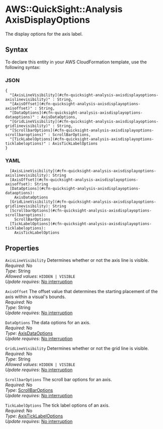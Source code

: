 # AWS::QuickSight::Analysis AxisDisplayOptions<a name="aws-properties-quicksight-analysis-axisdisplayoptions"></a>

The display options for the axis label\.

## Syntax<a name="aws-properties-quicksight-analysis-axisdisplayoptions-syntax"></a>

To declare this entity in your AWS CloudFormation template, use the following syntax:

### JSON<a name="aws-properties-quicksight-analysis-axisdisplayoptions-syntax.json"></a>

```
{
  "[AxisLineVisibility](#cfn-quicksight-analysis-axisdisplayoptions-axislinevisibility)" : String,
  "[AxisOffset](#cfn-quicksight-analysis-axisdisplayoptions-axisoffset)" : String,
  "[DataOptions](#cfn-quicksight-analysis-axisdisplayoptions-dataoptions)" : AxisDataOptions,
  "[GridLineVisibility](#cfn-quicksight-analysis-axisdisplayoptions-gridlinevisibility)" : String,
  "[ScrollbarOptions](#cfn-quicksight-analysis-axisdisplayoptions-scrollbaroptions)" : ScrollBarOptions,
  "[TickLabelOptions](#cfn-quicksight-analysis-axisdisplayoptions-ticklabeloptions)" : AxisTickLabelOptions
}
```

### YAML<a name="aws-properties-quicksight-analysis-axisdisplayoptions-syntax.yaml"></a>

```
  [AxisLineVisibility](#cfn-quicksight-analysis-axisdisplayoptions-axislinevisibility): String
  [AxisOffset](#cfn-quicksight-analysis-axisdisplayoptions-axisoffset): String
  [DataOptions](#cfn-quicksight-analysis-axisdisplayoptions-dataoptions): 
    AxisDataOptions
  [GridLineVisibility](#cfn-quicksight-analysis-axisdisplayoptions-gridlinevisibility): String
  [ScrollbarOptions](#cfn-quicksight-analysis-axisdisplayoptions-scrollbaroptions): 
    ScrollBarOptions
  [TickLabelOptions](#cfn-quicksight-analysis-axisdisplayoptions-ticklabeloptions): 
    AxisTickLabelOptions
```

## Properties<a name="aws-properties-quicksight-analysis-axisdisplayoptions-properties"></a>

`AxisLineVisibility`  <a name="cfn-quicksight-analysis-axisdisplayoptions-axislinevisibility"></a>
Determines whether or not the axis line is visible\.  
*Required*: No  
*Type*: String  
*Allowed values*: `HIDDEN | VISIBLE`  
*Update requires*: [No interruption](https://docs.aws.amazon.com/AWSCloudFormation/latest/UserGuide/using-cfn-updating-stacks-update-behaviors.html#update-no-interrupt)

`AxisOffset`  <a name="cfn-quicksight-analysis-axisdisplayoptions-axisoffset"></a>
The offset value that determines the starting placement of the axis within a visual's bounds\.  
*Required*: No  
*Type*: String  
*Update requires*: [No interruption](https://docs.aws.amazon.com/AWSCloudFormation/latest/UserGuide/using-cfn-updating-stacks-update-behaviors.html#update-no-interrupt)

`DataOptions`  <a name="cfn-quicksight-analysis-axisdisplayoptions-dataoptions"></a>
The data options for an axis\.  
*Required*: No  
*Type*: [AxisDataOptions](aws-properties-quicksight-analysis-axisdataoptions.md)  
*Update requires*: [No interruption](https://docs.aws.amazon.com/AWSCloudFormation/latest/UserGuide/using-cfn-updating-stacks-update-behaviors.html#update-no-interrupt)

`GridLineVisibility`  <a name="cfn-quicksight-analysis-axisdisplayoptions-gridlinevisibility"></a>
Determines whether or not the grid line is visible\.  
*Required*: No  
*Type*: String  
*Allowed values*: `HIDDEN | VISIBLE`  
*Update requires*: [No interruption](https://docs.aws.amazon.com/AWSCloudFormation/latest/UserGuide/using-cfn-updating-stacks-update-behaviors.html#update-no-interrupt)

`ScrollbarOptions`  <a name="cfn-quicksight-analysis-axisdisplayoptions-scrollbaroptions"></a>
The scroll bar options for an axis\.  
*Required*: No  
*Type*: [ScrollBarOptions](aws-properties-quicksight-analysis-scrollbaroptions.md)  
*Update requires*: [No interruption](https://docs.aws.amazon.com/AWSCloudFormation/latest/UserGuide/using-cfn-updating-stacks-update-behaviors.html#update-no-interrupt)

`TickLabelOptions`  <a name="cfn-quicksight-analysis-axisdisplayoptions-ticklabeloptions"></a>
The tick label options of an axis\.  
*Required*: No  
*Type*: [AxisTickLabelOptions](aws-properties-quicksight-analysis-axisticklabeloptions.md)  
*Update requires*: [No interruption](https://docs.aws.amazon.com/AWSCloudFormation/latest/UserGuide/using-cfn-updating-stacks-update-behaviors.html#update-no-interrupt)